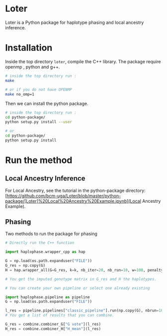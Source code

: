 # Loter

Loter is a Python package for haplotype phasing and local ancestry inference.

# Installation

Inside the top directory `loter`, compile the C++ library.
The package require openmp , python and g++.

```bash
# inside the top directory run :
make

# or if you do not have OPENMP
make no_omp=1
```

Then we can install the python package.

```bash
# inside the top directory run :
cd python-package/
python setup.py install --user

# or
cd python-package/
python setup.py install
```

# Run the method

## Local Ancestry Inference

For Local Ancestry, see the tutorial in the python-package directory: [https://github.com/bcm-uga/Loter/blob/master/python-package/[Loter]%20Local%20Ancestry%20Example.ipynb](Local Ancestry Example).

## Phasing

Two methods to run the package for phasing

```python
# Directly run the C++ function

import haplophase.wrapper_cpp as hap

G = np.load(os.path.expanduser("FILE"))
G_res = np.copy(G)
H = hap.wrapper_all(G=G_res, k=k, nb_iter=20, nb_run=10, w=100, penalty=2.0)

# You get the imputed genotype matrix in G_res and H the haplotypes.
```

```python
# You can create your own pipeline or select one already existing

import haplophase.pipeline as pipeline
G = np.load(os.path.expanduser("FILE"))

l_res = pipeline.pipelines["classic_pipeline"].run(np.copy(G), nbrun=10, nb_iter=20, nb_run=10, w=100, penalty=2.0)
# You get a list of results that you can combine.

G_res = combine.combiner_G["G vote"](l_res)
H_res = combine.combiner_H["H_mean"](l_res)
```
